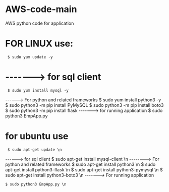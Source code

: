 # AWS-code-main
AWS python code for application
# FOR LINUX use:
     $ sudo yum update -y
# -------> for sql client
     $ sudo yum install mysql -y
------> For python and related frameworks
     $ sudo yum install python3 -y
     $ sudo python3 -m pip install PyMySQL
     $ sudo python3 -m pip install boto3
     $ sudo python3 -m pip install flask
-------> for running application
     $ sudo python3 EmpApp.py

# for ubuntu use
     $ sudo apt-get update \n
------> for sql client
     $ sudo apt-get install mysql-client \n
--------> For python and related frameworks
     $ sudo apt-get install python3  \n
     $ sudo apt-get install python3-flask \n
     $ sudo apt-get install python3-pymysql \n
     $ sudo apt-get install python3-boto3 \n
-------> For running application 

    $ sudo python3 EmpApp.py \n

